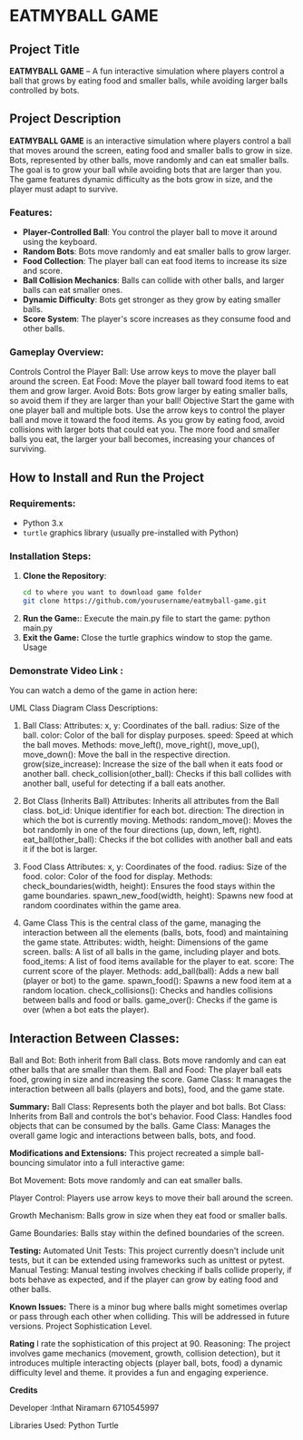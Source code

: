 # EATMYBALL GAME

## Project Title
**EATMYBALL GAME** – A fun interactive simulation where players control a ball that grows by eating food and smaller balls, while avoiding larger balls controlled by bots.

## Project Description
**EATMYBALL GAME** is an interactive simulation where players control a ball that moves around the screen, eating food and smaller balls to grow in size. Bots, represented by other balls, move randomly and can eat smaller balls. The goal is to grow your ball while avoiding bots that are larger than you. The game features dynamic difficulty as the bots grow in size, and the player must adapt to survive.

### Features:
- **Player-Controlled Ball**: You control the player ball to move it around using the keyboard.
- **Random Bots**: Bots move randomly and eat smaller balls to grow larger.
- **Food Collection**: The player ball can eat food items to increase its size and score.
- **Ball Collision Mechanics**: Balls can collide with other balls, and larger balls can eat smaller ones.
- **Dynamic Difficulty**: Bots get stronger as they grow by eating smaller balls.
- **Score System**: The player's score increases as they consume food and other balls.

### Gameplay Overview:
Controls
Control the Player Ball: Use arrow keys to move the player ball around the screen.
Eat Food: Move the player ball toward food items to eat them and grow larger.
Avoid Bots: Bots grow larger by eating smaller balls, so avoid them if they are larger than your ball!
Objective
Start the game with one player ball and multiple bots.
Use the arrow keys to control the player ball and move it toward the food items.
As you grow by eating food, avoid collisions with larger bots that could eat you.
The more food and smaller balls you eat, the larger your ball becomes, increasing your chances of surviving.

## How to Install and Run the Project

### Requirements:
- Python 3.x
- `turtle` graphics library (usually pre-installed with Python)

### Installation Steps:
1. **Clone the Repository**:
   ```bash
   cd to where you want to download game folder
   git clone https://github.com/yourusername/eatmyball-game.git
2. **Run the Game:**:
    Execute the main.py file to start the game:
    python main.py
3. **Exit the Game:**
    Close the turtle graphics window to stop the game.
Usage

### Demonstrate Video Link :
You can watch a demo of the game in action here:

UML Class Diagram
Class Descriptions:

1. Ball Class:
Attributes:
x, y: Coordinates of the ball.
radius: Size of the ball.
color: Color of the ball for display purposes.
speed: Speed at which the ball moves.
Methods:
move_left(), move_right(), move_up(), move_down(): Move the ball in the respective direction.
grow(size_increase): Increase the size of the ball when it eats food or another ball.
check_collision(other_ball): Checks if this ball collides with another ball, useful for detecting if a ball eats another.

2. Bot Class (Inherits Ball)
Attributes:
Inherits all attributes from the Ball class.
bot_id: Unique identifier for each bot.
direction: The direction in which the bot is currently moving.
Methods:
random_move(): Moves the bot randomly in one of the four directions (up, down, left, right).
eat_ball(other_ball): Checks if the bot collides with another ball and eats it if the bot is larger.

3. Food Class
Attributes:
x, y: Coordinates of the food.
radius: Size of the food.
color: Color of the food for display.
Methods:
check_boundaries(width, height): Ensures the food stays within the game boundaries.
spawn_new_food(width, height): Spawns new food at random coordinates within the game area.

4. Game Class
This is the central class of the game, managing the interaction between all the elements (balls, bots, food) and maintaining the game state.
Attributes:
width, height: Dimensions of the game screen.
balls: A list of all balls in the game, including player and bots.
food_items: A list of food items available for the player to eat.
score: The current score of the player.
Methods:
add_ball(ball): Adds a new ball (player or bot) to the game.
spawn_food(): Spawns a new food item at a random location.
check_collisions(): Checks and handles collisions between balls and food or balls.
game_over(): Checks if the game is over (when a bot eats the player).

## Interaction Between Classes: ##
Ball and Bot: Both inherit from Ball class. Bots move randomly and can eat other balls that are smaller than them.
Ball and Food: The player ball eats food, growing in size and increasing the score.
Game Class: It manages the interaction between all balls (players and bots), food, and the game state.

**Summary:**
Ball Class: Represents both the player and bot balls.
Bot Class: Inherits from Ball and controls the bot's behavior.
Food Class: Handles food objects that can be consumed by the balls.
Game Class: Manages the overall game logic and interactions between balls, bots, and food.

**Modifications and Extensions:**
This project recreated a simple ball-bouncing simulator into a full interactive game:

Bot Movement: Bots move randomly and can eat smaller balls.

Player Control: Players use arrow keys to move their ball around the screen.

Growth Mechanism: Balls grow in size when they eat food or smaller balls.

Game Boundaries: Balls stay within the defined boundaries of the screen.

**Testing:**
Automated Unit Tests: This project currently doesn't include unit tests, but it can be extended using frameworks such as unittest or pytest.
Manual Testing: Manual testing involves checking if balls collide properly, if bots behave as expected, and if the player can grow by eating food and other balls.

**Known Issues:**
There is a minor bug where balls might sometimes overlap or pass through each other when colliding. This will be addressed in future versions.
Project Sophistication Level.

**Rating**
I rate the sophistication of this project at 90.
Reasoning: The project involves  game mechanics (movement, growth, collision detection), but it introduces multiple interacting objects (player ball, bots, food)  a dynamic difficulty level and theme. it provides a fun and engaging experience.

**Credits**

Developer :Inthat Niramarn 6710545997

Libraries Used: Python Turtle


